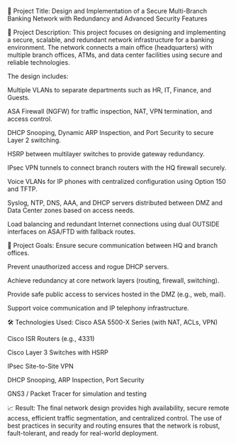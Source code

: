 🔖 Project Title:
Design and Implementation of a Secure Multi-Branch Banking Network with Redundancy and Advanced Security Features

📝 Project Description:
This project focuses on designing and implementing a secure, scalable, and redundant network infrastructure for a banking environment. The network connects a main office (headquarters) with multiple branch offices, ATMs, and data center facilities using secure and reliable technologies.

The design includes:

Multiple VLANs to separate departments such as HR, IT, Finance, and Guests.

ASA Firewall (NGFW) for traffic inspection, NAT, VPN termination, and access control.

DHCP Snooping, Dynamic ARP Inspection, and Port Security to secure Layer 2 switching.

HSRP between multilayer switches to provide gateway redundancy.

IPsec VPN tunnels to connect branch routers with the HQ firewall securely.

Voice VLANs for IP phones with centralized configuration using Option 150 and TFTP.

Syslog, NTP, DNS, AAA, and DHCP servers distributed between DMZ and Data Center zones based on access needs.

Load balancing and redundant Internet connections using dual OUTSIDE interfaces on ASA/FTD with fallback routes.

🎯 Project Goals:
Ensure secure communication between HQ and branch offices.

Prevent unauthorized access and rogue DHCP servers.

Achieve redundancy at core network layers (routing, firewall, switching).

Provide safe public access to services hosted in the DMZ (e.g., web, mail).

Support voice communication and IP telephony infrastructure.

🛠️ Technologies Used:
Cisco ASA 5500-X Series (with NAT, ACLs, VPN)

Cisco ISR Routers (e.g., 4331)

Cisco Layer 3 Switches with HSRP

IPsec Site-to-Site VPN

DHCP Snooping, ARP Inspection, Port Security

GNS3 / Packet Tracer for simulation and testing

📈 Result:
The final network design provides high availability, secure remote access, efficient traffic segmentation, and centralized control. The use of best practices in security and routing ensures that the network is robust, fault-tolerant, and ready for real-world deployment.

